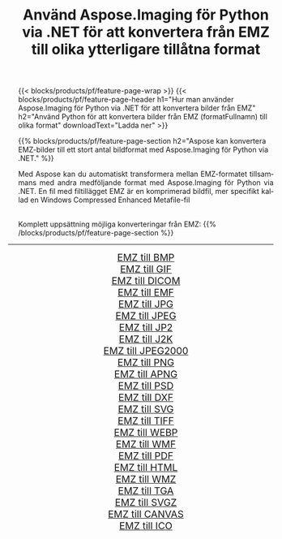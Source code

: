 ﻿---
title: Använd Aspose.Imaging för Python via .NET för att konvertera från EMZ till olika ytterligare tillåtna format 
weight: 3920
url: /sv/python-net/conversion/from/emz 
lang: sv
langdirlevel: 2
locales: zh-hans,ja,it,ru,de,es,fr,nl,id,lt,pl,pt,vi,tr,ko,zh-hant,ar,hi,th,sv,cs,uk,he
description: Du kan snabbt omvandla från EMZ(Windows komprimerad förbättrad metafil) till olika format med Aspose.Imaging för Python via .NET.
---

{{< blocks/products/pf/feature-page-wrap >}}
{{< blocks/products/pf/feature-page-header h1="Hur man använder Aspose.Imaging för Python via .NET för att konvertera bilder från EMZ" h2="Använd Python för att konvertera bilder från EMZ (formatFullnamn) till olika format" downloadText="Ladda ner" >}}


{{% blocks/products/pf/feature-page-section  h2="Aspose kan konvertera EMZ-bilder till ett stort antal bildformat med Aspose.Imaging för Python via .NET." %}}
<p align=justify>Med Aspose kan du automatiskt transformera mellan EMZ-formatet tillsammans med andra medföljande format med Aspose.Imaging för Python via .NET. En fil med filtillägget EMZ är en komprimerad bildfil, mer specifikt kallad en Windows Compressed Enhanced Metafile-fil</p>
<br/>
Komplett uppsättning möjliga konverteringar från EMZ:
{{% /blocks/products/pf/feature-page-section %}}
<div class="container-fluid productfamilypage bg-gray">
    <div class="convertypes bg-gray agp-content section">
        <div class="container">
		<hr style="margin-left:-20px;"/>
		<div class="row other-converters" style="gap: 10px;font-size: 19px;text-align:center;">
		    <div class='col-md-2 other-converter remove-lp remove-rp'><a href="/imaging/sv/python-net/conversion/emz-to-bmp" style="padding:15px;">EMZ till BMP</a></div><div class='col-md-2 other-converter remove-lp remove-rp'><a href="/imaging/sv/python-net/conversion/emz-to-gif" style="padding:15px;">EMZ till GIF</a></div><div class='col-md-2 other-converter remove-lp remove-rp'><a href="/imaging/sv/python-net/conversion/emz-to-dicom" style="padding:15px;">EMZ till DICOM</a></div><div class='col-md-2 other-converter remove-lp remove-rp'><a href="/imaging/sv/python-net/conversion/emz-to-emf" style="padding:15px;">EMZ till EMF</a></div><div class='col-md-2 other-converter remove-lp remove-rp'><a href="/imaging/sv/python-net/conversion/emz-to-jpg" style="padding:15px;">EMZ till JPG</a></div><div class='col-md-2 other-converter remove-lp remove-rp'><a href="/imaging/sv/python-net/conversion/emz-to-jpeg" style="padding:15px;">EMZ till JPEG</a></div><div class='col-md-2 other-converter remove-lp remove-rp'><a href="/imaging/sv/python-net/conversion/emz-to-jp2" style="padding:15px;">EMZ till JP2</a></div><div class='col-md-2 other-converter remove-lp remove-rp'><a href="/imaging/sv/python-net/conversion/emz-to-j2k" style="padding:15px;">EMZ till J2K</a></div><div class='col-md-2 other-converter remove-lp remove-rp'><a href="/imaging/sv/python-net/conversion/emz-to-jpeg2000" style="padding:15px;">EMZ till JPEG2000</a></div><div class='col-md-2 other-converter remove-lp remove-rp'><a href="/imaging/sv/python-net/conversion/emz-to-png" style="padding:15px;">EMZ till PNG</a></div><div class='col-md-2 other-converter remove-lp remove-rp'><a href="/imaging/sv/python-net/conversion/emz-to-apng" style="padding:15px;">EMZ till APNG</a></div><div class='col-md-2 other-converter remove-lp remove-rp'><a href="/imaging/sv/python-net/conversion/emz-to-psd" style="padding:15px;">EMZ till PSD</a></div><div class='col-md-2 other-converter remove-lp remove-rp'><a href="/imaging/sv/python-net/conversion/emz-to-dxf" style="padding:15px;">EMZ till DXF</a></div><div class='col-md-2 other-converter remove-lp remove-rp'><a href="/imaging/sv/python-net/conversion/emz-to-svg" style="padding:15px;">EMZ till SVG</a></div><div class='col-md-2 other-converter remove-lp remove-rp'><a href="/imaging/sv/python-net/conversion/emz-to-tiff" style="padding:15px;">EMZ till TIFF</a></div><div class='col-md-2 other-converter remove-lp remove-rp'><a href="/imaging/sv/python-net/conversion/emz-to-webp" style="padding:15px;">EMZ till WEBP</a></div><div class='col-md-2 other-converter remove-lp remove-rp'><a href="/imaging/sv/python-net/conversion/emz-to-wmf" style="padding:15px;">EMZ till WMF</a></div><div class='col-md-2 other-converter remove-lp remove-rp'><a href="/imaging/sv/python-net/conversion/emz-to-pdf" style="padding:15px;">EMZ till PDF</a></div><div class='col-md-2 other-converter remove-lp remove-rp'><a href="/imaging/sv/python-net/conversion/emz-to-html" style="padding:15px;">EMZ till HTML</a></div><div class='col-md-2 other-converter remove-lp remove-rp'><a href="/imaging/sv/python-net/conversion/emz-to-wmz" style="padding:15px;">EMZ till WMZ</a></div><div class='col-md-2 other-converter remove-lp remove-rp'><a href="/imaging/sv/python-net/conversion/emz-to-tga" style="padding:15px;">EMZ till TGA</a></div><div class='col-md-2 other-converter remove-lp remove-rp'><a href="/imaging/sv/python-net/conversion/emz-to-svgz" style="padding:15px;">EMZ till SVGZ</a></div><div class='col-md-2 other-converter remove-lp remove-rp'><a href="/imaging/sv/python-net/conversion/emz-to-canvas" style="padding:15px;">EMZ till CANVAS</a></div><div class='col-md-2 other-converter remove-lp remove-rp'><a href="/imaging/sv/python-net/conversion/emz-to-ico" style="padding:15px;">EMZ till ICO</a></div>
                </div>
        </div>
    </div>
</div>
<br/>

